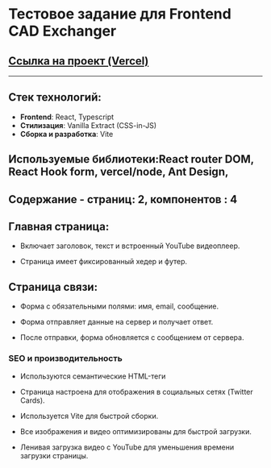 # Тестовое задание для Frontend CAD Exchanger

## [Ссылка на проект (Vercel)](https://test-cadexchanger.vercel.app)

---

## Стек технологий:

- **Frontend**: React, Typescript
- **Стилизация**: Vanilla Extract (CSS-in-JS)
- **Сборка и разработка**: Vite

## Используемые библиотеки:React router DOM, React Hook form, vercel/node, Ant Design,

## Содержание - страниц: 2, компонентов : 4

## Главная страница:

- Включает заголовок, текст и встроенный YouTube видеоплеер.

- Страница имеет фиксированный хедер и футер.

## Страница связи:

- Форма с обязательными полями: имя, email, сообщение.

- Форма отправляет данные на сервер и получает ответ.

- После отправки, форма обновляется с сообщением от сервера.

### SEO и производительность

- Используются семантические HTML-теги

- Страница настроена для отображения в социальных сетях (Twitter Cards).

- Используется Vite для быстрой сборки.

- Все изображения и видео оптимизированы для быстрой загрузки.

- Ленивая загрузка видео с YouTube для уменьшения времени загрузки страницы.
